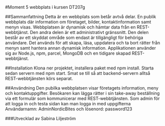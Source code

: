 #Moment 5 webbplats i kursen DT207g

##Sammanfattning
Detta är en webbplats som betår avtvå delar. En publik webbplats där information om företaget, bilder, kontaktinformation samt menyn visas. Webbplatsen är dynamisk och hämtar data från en REST-webbtjänst. Den andra delen är ett administrativt gränssnitt. Den delen består av ett skyddat område som endast är tillgängligt för behöriga användare. Det används för att skapa, läsa, uppdatera och ta bort rätter från menyn samt hantera annan dynamisk information. Applikationen använder sig av Node.js, npm, parcel, MongoDB och en tidigare skapad REST-webbtjänst.

##Installation 
Klona ner projektet, installera paket med npm install.  Starta sedan servern med npm start. Smat se till så att backend-servern alltså REST-webbtjänsten körs separat. 

##Användning 
Den pubilka webbplatsen visar företagets information, meny och kontaktuppgifter. Besökaren kan lägga rätter i sin take-away beställning via ett formulär som kommunicerar med REST-webbtjänsten. Som admin för att logga in och testa sidan kan man logga in med uppgifterna Användarnamn: AdminNordicBites och lösenord: password123

###Utvecklad av
Sabina Liljeström

